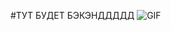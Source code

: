 #ТУТ БУДЕТ БЭКЭНДДДДД
![GIF](https://tenor.com/view/хакеры-hackers-пентагон-typing-ski-mask-gif-17706758)
